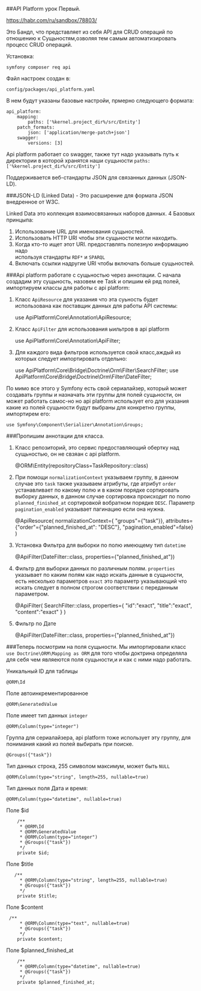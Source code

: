 ##API Platform урок Первый.

https://habr.com/ru/sandbox/78803/

Это Бандл, что представляет из себя API для CRUD операций по отношению 
к Сущьностям,озволяя тем самым автоматизировать процесс CRUD операций.

Установка:

    symfony composer req api

Файл настроек создан в:
    
    config/packages/api_platform.yaml

В нем будут указаны базовые настройи, прмерно следующего формата:

    api_platform:
        mapping:
            paths: ['%kernel.project_dir%/src/Entity']
        patch_formats:
            json: ['application/merge-patch+json']
        swagger:
            versions: [3]

Api platform работает со swagger, также тут надо указывать путь к директории
в которой хранятся наши сущьности `paths: ['%kernel.project_dir%/src/Entity']`

Поддерживается веб-стандарты JSON для связанных данных (JSON-LD).

###JSON-LD (Linked Data) - Это расширение для формата JSON внедренное от W3C.

Linked Data это коллекция взаимосвязанных наборов данных. 4 Базовых принцыпа:

1) Использование URL для именования сущьностей.
2) Использовать HTTP URI чтобы эти сущьности могли находить.
3) Когда кто-то ищет этот URI. предоставлять полезную информацию надо  
   используя стандарты `RDF*` и `SPARQL`
4) Включать ссылки надругие URI чтобы включать больше сущьностей.

###Api platform работате с сущьностью через аннотации.
С начала создадим эту сущьность, назовем ее Task и опишим ей ряд полей,
импортируем классы для работы с api platform:

1) Класс `ApiResource` для указания что эта суьность будет использована как
поставщик данных для работы API системы:


    use ApiPlatform\Core\Annotation\ApiResource;

2) Класс `ApiFilter` для использования ыильтров в api platform


    use ApiPlatform\Core\Annotation\ApiFilter;  

3) Для каждого вида фильтров используется свой класс,аждый из которых
следует импортировать отдельно:


    use ApiPlatform\Core\Bridge\Doctrine\Orm\Filter\SearchFilter;
    use ApiPlatform\Core\Bridge\Doctrine\Orm\Filter\DateFilter;


По мимо все этого у Symfony есть свой сериалайзер, который может создавать 
группы и назначать эти группы для полей сущьности, он может работать самос-но
но api platform использует его для указания какие из полей сущьности 
будут выбраны для конкретно группы, импортирем его:

    use Symfony\Component\Serializer\Annotation\Groups;

###Пропишим аннотации для класса.

1) Класс репозиторий, это сервис предоставляющий обертку над сущьностью, он
не свзяан с api platform.


    @ORM\Entity(repositoryClass=TaskRepository::class)

2) При помощи `normalizationContext` указываем группу, в данном случае это
`task` также указываем атрибуты, где атрибут `order` устанавливает по какому
полю и в каком порядке сортировать выборку данных, в данном случае сортировка 
происходит по полю `planned_finished_at` сортировкой вобратном порядке `DESC`.
Параметр `pagination_enabled` указывает пагинацию если она нужна.


    @ApiResource(
         normalizationContext={
                      "groups"={"task"}},
                      attributes={"order"={"planned_finished_at": "DESC"},
         "pagination_enabled"=false}
         )

3) Установка Фильтра для выборки по полю имеющему тип `datetime`


    @ApiFilter(DateFilter::class, properties={"planned_finished_at"})

4) Фильтр для выборки данных по различным полям. `properties` указывает
по каким полям как надо искать данные в сущьности, есть несколько параметров
`exact` это параметр указывающий что искать следует в полном строгом 
соответствии с переданным параметром.

    @ApiFilter(
              SearchFilter::class,
              properties={
                    "id":"exact", 
                    "title":"exact", 
                    "content":"exact"
                    }
          )

5) Фильтр по Дате


    @ApiFilter(DateFilter::class, properties={"planned_finished_at"})

###Теперь посмотрим на поля сущьности.
Мы импортировали класс `use Doctrine\ORM\Mapping as ORM` для того чтобы
доктрина определяла для себя чем являеются поля сущьности,и и как с ними 
надо работать.

Уникальный ID для таблицы

    @ORM\Id

Поле автоинкрементированное

    @ORM\GeneratedValue

Поле имеет тип данных `integer`

    @ORM\Column(type="integer")

Группа для сериалайзера, api platform тоже использует эту группу,
для понимания какий из полей выбирать при поиске.

    @Groups({"task"})
    
Тип данных строка, 255 символом максимум, может быть `NULL`

    @ORM\Column(type="string", length=255, nullable=true)    
    
Тип данных поля Дата и время:
    
    @ORM\Column(type="datetime", nullable=true)    

Поле $id


        /**
         * @ORM\Id  
         * @ORM\GeneratedValue
         * @ORM\Column(type="integer")
         * @Groups({"task"})
         */
        private $id;

Поле $title


       /**
         * @ORM\Column(type="string", length=255, nullable=true)
         * @Groups({"task"})
         */
        private $title;


Поле $content

    
     /**
         * @ORM\Column(type="text", nullable=true)
         * @Groups({"task"})
         */
        private $content;
        
Поле $planned_finished_at


        /**
         * @ORM\Column(type="datetime", nullable=true)
         * @Groups({"task"})
         */
        private $planned_finished_at;









